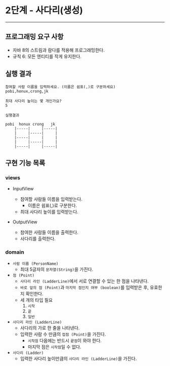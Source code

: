 # 2단계 - 사다리(생성)

---

## 프로그래밍 요구 사항

- 자바 8의 스트림과 람다를 적용해 프로그래밍한다.
- 규칙 6: 모든 엔티티를 작게 유지한다.

## 실행 결과

```
참여할 사람 이름을 입력하세요. (이름은 쉼표(,)로 구분하세요)
pobi,honux,crong,jk

최대 사다리 높이는 몇 개인가요?
5

실행결과

pobi  honux crong   jk
    |-----|     |-----|
    |     |-----|     |
    |-----|     |     |
    |     |-----|     |
    |-----|     |-----|
```

## 구현 기능 목록

### views

- InputView
    - 참여할 사람들 이름을 입력받는다.
        - 이름은 쉼표(,)로 구분한다.
    - 최대 사다리 높이를 입력받는다.

- OutputView
    - 참여한 사람들 이름을 출력한다.
    - 사다리를 출력한다.

### domain

- `사람 이름 (PersonName)`
    - 최대 5글자의 `문자열(String)`을 가진다.
- `점 (Point)`
    - `사다리 라인 (LadderLine)`에서 서로 연결할 수 있는 한 점을 나타낸다.
    - `바로 앞의 점 (Point)`과 `마지막 점인지 여부 (boolean)`를 입력받은 후, 유효한지 확인한다.
    - 세 개의 타입 필요
        1. `시작`
        2. `끝`
        3. `일반`
- `사다리 라인 (LadderLine)`
    - 사다리의 가로 한 줄을 나타낸다.
    - 입력한 사람 수 만큼의 `접점 (Point)`을 가진다.
        - `시작점` 다음에는 반드시 `끝점`이 와야 한다.
        - 마지막 점은 `시작점`일 수 없다.
- `사다리 (Ladder)`
    - 입력한 사다리 높이만큼의 `사다리 라인 (LadderLine)`을 가진다.
    